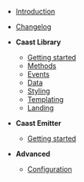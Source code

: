 - [Introduction](/)
- [Changelog](CHANGELOG.md)
- **Caast Library**

  - [Getting started](library/README.md)
  - [Methods](library/methods.md)
  - [Events](library/events.md)
  - [Data](library/data.md)
  - [Styling](library/style.md)
  - [Templating](library/template.md)
  - [Landing](library/landing.md)

- **Caast Emitter**

  - [Getting started](emitter/README.md)

- **Advanced**

  - [Configuration](advanced/configuration.md)
  <!-- - [GDPR](advanced/gdpr.md) -->
